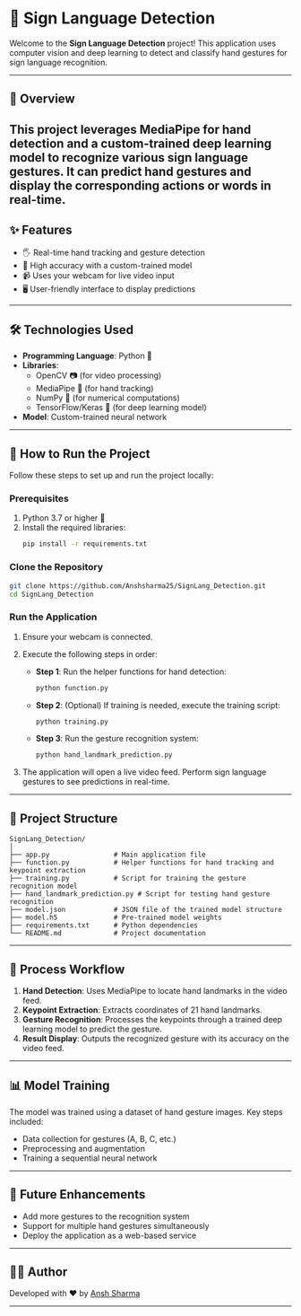 # 🤲 Sign Language Detection

Welcome to the **Sign Language Detection** project! This application uses computer vision and deep learning to detect and classify hand gestures for sign language recognition.

---

## 📖 Overview

This project leverages MediaPipe for hand detection and a custom-trained deep learning model to recognize various sign language gestures. It can predict hand gestures and display the corresponding actions or words in real-time. 
---

## ✨ Features

- 🖐️ Real-time hand tracking and gesture detection
- 🎯 High accuracy with a custom-trained model
- 📹 Uses your webcam for live video input
- 🖥️ User-friendly interface to display predictions

---

## 🛠️ Technologies Used

- **Programming Language**: Python 🐍
- **Libraries**: 
  - OpenCV 📷 (for video processing)
  - MediaPipe 🤖 (for hand tracking)
  - NumPy 🔢 (for numerical computations)
  - TensorFlow/Keras 🧠 (for deep learning model)
- **Model**: Custom-trained neural network

---

## 🚀 How to Run the Project

Follow these steps to set up and run the project locally:

### Prerequisites

1. Python 3.7 or higher 🐍
2. Install the required libraries:
   ```bash
   pip install -r requirements.txt
   ```

### Clone the Repository

```bash
git clone https://github.com/Anshsharma25/SignLang_Detection.git
cd SignLang_Detection
```

### Run the Application

1. Ensure your webcam is connected.
2. Execute the following steps in order:

   - **Step 1**: Run the helper functions for hand detection:
     ```bash
     python function.py
     ```
   - **Step 2**: (Optional) If training is needed, execute the training script:
     ```bash
     python training.py
     ```
   - **Step 3**: Run the gesture recognition system:
     ```bash
     python hand_landmark_prediction.py
     ```

3. The application will open a live video feed. Perform sign language gestures to see predictions in real-time.

---

## 📂 Project Structure

```
SignLang_Detection/
│
├── app.py                # Main application file
├── function.py           # Helper functions for hand tracking and keypoint extraction
├── training.py           # Script for training the gesture recognition model
├── hand_landmark_prediction.py # Script for testing hand gesture recognition
├── model.json            # JSON file of the trained model structure
├── model.h5              # Pre-trained model weights
├── requirements.txt      # Python dependencies
└── README.md             # Project documentation
```

---

## 🎯 Process Workflow

1. **Hand Detection**: Uses MediaPipe to locate hand landmarks in the video feed.
2. **Keypoint Extraction**: Extracts coordinates of 21 hand landmarks.
3. **Gesture Recognition**: Processes the keypoints through a trained deep learning model to predict the gesture.
4. **Result Display**: Outputs the recognized gesture with its accuracy on the video feed.

---

## 📊 Model Training

The model was trained using a dataset of hand gesture images. Key steps included:
- Data collection for gestures (A, B, C, etc.)
- Preprocessing and augmentation
- Training a sequential neural network

----

## 🌟 Future Enhancements

- Add more gestures to the recognition system
- Support for multiple hand gestures simultaneously
- Deploy the application as a web-based service

---

## 👨‍💻 Author

Developed with ❤️ by [Ansh Sharma](https://github.com/Anshsharma25)

---


